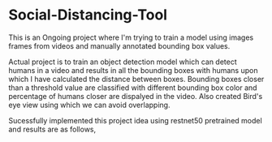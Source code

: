 # Social-Distancing-Tool
This is an Ongoing project where I'm trying to train a model using images frames from videos and manually annotated bounding box values.

Actual project is to train an object detection model which can detect humans in a video and results in all the bounding boxes with humans upon which I have calculated the distance between boxes. Bounding boxes closer than a threshold value are classified with different bounding box color and percentage of humans closer are dispalyed in the video. Also created Bird's eye view using which we can avoid overlapping. 

Sucessfully implemented this project idea using restnet50 pretrained model and results are as follows,


